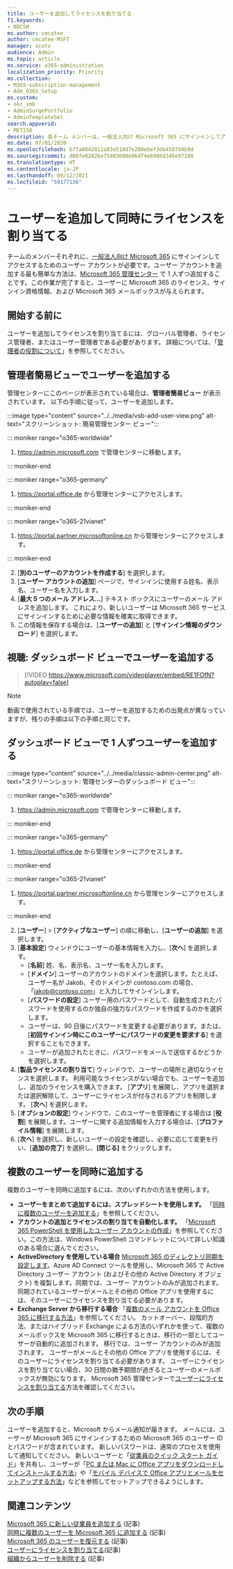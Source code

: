```yaml
---
title: ユーザーを追加してライセンスを割り当てる
f1.keywords:
- NOCSH
ms.author: cmcatee
author: cmcatee-MSFT
manager: scotv
audience: Admin
ms.topic: article
ms.service: o365-administration
localization_priority: Priority
ms.collection:
- M365-subscription-management
- Adm_O365_Setup
ms.custom:
- okr_smb
- AdminSurgePortfolio
- AdminTemplateSet
search.appverid:
- MET150
description: 各チーム メンバーは、一般法人向け Microsoft 365 にサインインしてアクセスする前に、ユーザー アカウントが必要になります。ユーザーを追加して、ライセンスを割り当てる方法について説明します。
ms.date: 07/01/2020
ms.openlocfilehash: b7fa0842812a83e510d7e200ebef3db4507d4b9d
ms.sourcegitcommit: d08fe0282be75483608e96df4e6986d346e97180
ms.translationtype: HT
ms.contentlocale: ja-JP
ms.lasthandoff: 09/12/2021
ms.locfileid: "59177136"
---
```

# <a name="add-users-and-assign-licenses-at-the-same-time"></a>ユーザーを追加して同時にライセンスを割り当てる

チームのメンバーそれぞれに、[一般法人向け Microsoft 365](https://www.microsoft.com/microsoft-365/business) にサインインしてアクセスするためのユーザー アカウントが必要です。ユーザー アカウントを追加する最も簡単な方法は、<a href="https://go.microsoft.com/fwlink/p/?linkid=2024339" target="_blank">Microsoft 365 管理センター</a> で 1 人ずつ追加することです。この作業が完了すると、ユーザーに Microsoft 365 のライセンス、サインイン資格情報、および Microsoft 365 メールボックスが与えられます。

## <a name="before-you-begin"></a>開始する前に

ユーザーを追加してライセンスを割り当てるには、グローバル管理者、ライセンス管理者、またはユーザー管理者である必要があります。 詳細については、「[管理者の役割について](../../admin/add-users/about-admin-roles.md)」を参照してください。

## <a name="add-a-user-in-the-admin-simplified-view"></a>管理者簡易ビューでユーザーを追加する

管理センターにこのページが表示されている場合は、**管理者簡易ビュー** が表示されています。 以下の手順に従って、ユーザーを追加します。

:::image type="content" source="../../media/vsb-add-user-view.png" alt-text="スクリーンショット: 簡易管理センター ビュー":::

::: moniker range="o365-worldwide"

1. <https://admin.microsoft.com> で管理センターに移動します。

::: moniker-end

::: moniker range="o365-germany"

1. <a href="https://go.microsoft.com/fwlink/p/?linkid=848041" target="_blank">https://portal.office.de</a> から管理センターにアクセスします。

::: moniker-end

::: moniker range="o365-21vianet"

1. <a href="https://go.microsoft.com/fwlink/p/?linkid=850627" target="_blank">https://portal.partner.microsoftonline.cn</a> から管理センターにアクセスします。

::: moniker-end 

2. [**別のユーザーのアカウントを作成する**] を選択します。
3. [**ユーザー アカウントの追加**] ページで、サインインに使用する姓名、表示名、ユーザー名を入力します。
4. [**最大 5 つのメール アドレス...**] テキスト ボックスにユーザーのメール アドレスを追加します。 これにより、新しいユーザーは Microsoft 365 サービスにサインインするために必要な情報を確実に取得できます。
5. この情報を保存する場合は、[**ユーザーの追加**] と [**サインイン情報のダウンロード**] を選択します。

## <a name="watch-add-users-in-the-dashboard-view"></a>視聴: ダッシュボード ビューでユーザーを追加する

> [!VIDEO https://www.microsoft.com/videoplayer/embed/RE1FOfN?autoplay=false]

> [!NOTE]
> 動画で使用されている手順では、ユーザーを追加するための出発点が異なっていますが、残りの手順は以下の手順と同じです。

## <a name="add-users-one-at-a-time-in-the-dashboard-view"></a>ダッシュボード ビューで 1 人ずつユーザーを追加する

:::image type="content" source="../../media/classic-admin-center.png" alt-text="スクリーンショット: 管理センターのダッシュボード ビュー":::

::: moniker range="o365-worldwide"

1. <https://admin.microsoft.com> で管理センターに移動します。

::: moniker-end

::: moniker range="o365-germany"

1. <a href="https://go.microsoft.com/fwlink/p/?linkid=848041" target="_blank">https://portal.office.de</a> から管理センターにアクセスします。

::: moniker-end

::: moniker range="o365-21vianet"

1. <a href="https://go.microsoft.com/fwlink/p/?linkid=850627" target="_blank">https://portal.partner.microsoftonline.cn</a> から管理センターにアクセスします。

::: moniker-end 

2. [**ユーザー**]  >  [**アクティブなユーザー**] の順に移動し、[**ユーザーの追加**] を選択します。
3. [**基本設定**] ウィンドウにユーザーの基本情報を入力し、[**次へ**] を選択します。
    - [**名前**] 姓、名、表示名、ユーザー名を入力します。
    - [**ドメイン**] ユーザーのアカウントのドメインを選択します。たとえば、ユーザー名が Jakob、そのドメインが contoso.com の場合、「jakob@contoso.com」と入力してサインインします。
    - [**パスワードの設定**] ユーザー用のパスワードとして、自動生成されたパスワードを使用するのか独自の強力なパスワードを作成するのかを選択します。
    - ユーザーは、90 日後にパスワードを変更する必要があります。または、[**初回サインイン時にこのユーザーにパスワードの変更を要求する**] を選択することもできます。
    - ユーザーが追加されたときに、パスワードをメールで送信するかどうかを選択します。
4. [**製品ライセンスの割り当て**] ウィンドウで、ユーザーの場所と適切なライセンスを選択します。 利用可能なライセンスがない場合でも、ユーザーを追加し、追加のライセンスを購入できます。 [**アプリ**] を展開し、アプリを選択または選択解除して、ユーザーにライセンスが付与されるアプリを制限します。 [**次へ**] を選択します。
5. [**オプションの設定**] ウィンドウで、このユーザーを管理者にする場合は [**役割**] を展開します。ユーザーに関する追加情報を入力する場合は、[**プロファイル情報**] を展開します。
6. [**次へ**] を選択し、新しいユーザーの設定を確認し、必要に応じて変更を行い、[**追加の完了**] を選択し、**[閉じる]** をクリックします。

## <a name="add-multiple-users-at-the-same-time"></a>複数のユーザーを同時に追加する

複数のユーザーを同時に追加するには、次のいずれかの方法を使用します。

- **ユーザーをまとめて追加するには、スプレッドシートを使用します。** 「[同時に複数のユーザーを追加する](../../enterprise/add-several-users-at-the-same-time.md)」を参照してください。
- **アカウントの追加とライセンスの割り当てを自動化します。** 「[Microsoft 365 PowerShell を使用したユーザー アカウントの作成](../../enterprise/create-user-accounts-with-microsoft-365-powershell.md)」を参照してください。この方法は、Windows PowerShell コマンドレットについて詳しい知識のある場合に選んでください。
- **ActiveDirectory を使用している場合** [Microsoft 365 のディレクトリ同期を設定します](../../enterprise/set-up-directory-synchronization.md)。Azure AD Connect ツールを使用し、Microsoft 365 で Active Directory ユーザー アカウント (およびその他の Active Directory オブジェクト) を複製します。同期では、ユーザー アカウントのみが追加されます。同期されているユーザーがメールとその他の Office アプリを使用するには、そのユーザーにライセンスを割り当てる必要があります。
- **Exchange Server から移行する場合** 「[複数のメール アカウントを Office 365 に移行する方法](/Exchange/mailbox-migration/mailbox-migration)」を参照してください。 カットオーバー、段階的方法、またはハイブリッド Exchange による方法のいずれかを使って、複数のメールボックスを Microsoft 365 に移行するときは、移行の一部としてユーザーが自動的に追加されます。 移行では、ユーザー アカウントのみが追加されます。 ユーザーがメールとその他の Office アプリを使用するには、そのユーザーにライセンスを割り当てる必要があります。 ユーザーにライセンスを割り当てない場合、30 日間の猶予期間が過ぎるとユーザーのメールボックスが無効になります。 Microsoft 365 管理センターで[ユーザーにライセンスを割り当てる](../manage/assign-licenses-to-users.md)方法を確認してください。

## <a name="next-steps"></a>次の手順

ユーザーを追加すると、Microsoft からメール通知が届きます。 メールには、ユーザーが Microsoft 365 にサインインするための Microsoft 365 のユーザー ID とパスワードが含まれています。 新しいパスワードは、通常のプロセスを使用して通知してください。 新しいユーザーと「[従業員のクイック スタート ガイド](../../business-video/employee-quick-setup.md)」を共有し、ユーザーが「[PC または Mac に Office アプリをダウンロードしてインストールする方法](https://support.microsoft.com/office/4414eaaf-0478-48be-9c42-23adc4716658)」や「[モバイル デバイスで Office アプリとメールをセットアップする方法](https://support.microsoft.com/office/7dabb6cb-0046-40b6-81fe-767e0b1f014f)」などを参照してセットアップできるようにします。

## <a name="related-content"></a>関連コンテンツ

[Microsoft 365 に新しい従業員を追加する](add-new-employee.md) (記事)\
[同時に複数のユーザーを Microsoft 365 に追加する](../../enterprise/add-several-users-at-the-same-time.md) (記事)\
[Microsoft 365 のユーザーを復元する](restore-user.md) (記事)\
[ユーザーにライセンスを割り当てる](../manage/assign-licenses-to-users.md)(記事)\
[組織からユーザーを削除する](delete-a-user.md) (記事)
